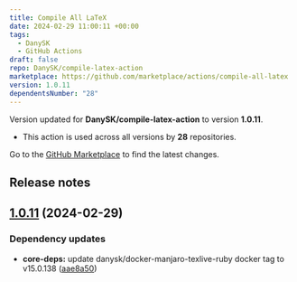 ```yaml
---
title: Compile All LaTeX
date: 2024-02-29 11:00:11 +00:00
tags:
  - DanySK
  - GitHub Actions
draft: false
repo: DanySK/compile-latex-action
marketplace: https://github.com/marketplace/actions/compile-all-latex
version: 1.0.11
dependentsNumber: "28"
---
```



Version updated for **DanySK/compile-latex-action** to version **1.0.11**.
- This action is used across all versions by **28** repositories.

Go to the [GitHub Marketplace](https://github.com/marketplace/actions/compile-all-latex) to find the latest changes.

## Release notes

## [1.0.11](https://github.com/DanySK/compile-latex-action/compare/1.0.10...1.0.11) (2024-02-29)


### Dependency updates

* **core-deps:** update danysk/docker-manjaro-texlive-ruby docker tag to v15.0.138 ([aae8a50](https://github.com/DanySK/compile-latex-action/commit/aae8a502d179439854732ca0c44d723b65d04d94))


